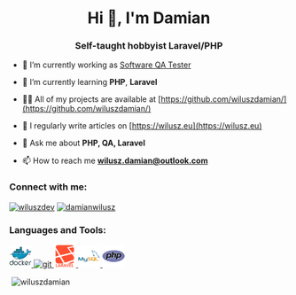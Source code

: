<h1 align="center">Hi 👋, I'm Damian</h1>
<h3 align="center">Self-taught hobbyist Laravel/PHP</h3>

- 🔭 I’m currently working as [Software QA Tester](https://www.linkedin.com/in/damianwilusz/)

- 🌱 I’m currently learning **PHP**, **Laravel**

- 👨‍💻 All of my projects are available at [https://github.com/wiluszdamian/](https://github.com/wiluszdamian/)

- 📝 I regularly write articles on [https://wilusz.eu](https://wilusz.eu)

- 💬 Ask me about **PHP, QA, Laravel**

- 📫 How to reach me **wilusz.damian@outlook.com**

<h3 align="left">Connect with me:</h3>
<p align="left">
<a href="https://twitter.com/wiluszdev" target="blank"><img align="center" src="https://raw.githubusercontent.com/rahuldkjain/github-profile-readme-generator/master/src/images/icons/Social/twitter.svg" alt="wiluszdev" height="30" width="40" /></a>
<a href="https://linkedin.com/in/damianwilusz" target="blank"><img align="center" src="https://raw.githubusercontent.com/rahuldkjain/github-profile-readme-generator/master/src/images/icons/Social/linked-in-alt.svg" alt="damianwilusz" height="30" width="40" /></a>
</p>

<h3 align="left">Languages and Tools:</h3>
<p align="left"> <a href="https://www.docker.com/" target="_blank" rel="noreferrer"> <img src="https://raw.githubusercontent.com/devicons/devicon/master/icons/docker/docker-original-wordmark.svg" alt="docker" width="40" height="40"/> </a> <a href="https://git-scm.com/" target="_blank" rel="noreferrer"> <img src="https://www.vectorlogo.zone/logos/git-scm/git-scm-icon.svg" alt="git" width="40" height="40"/> </a> <a href="https://laravel.com/" target="_blank" rel="noreferrer"> <img src="https://raw.githubusercontent.com/devicons/devicon/master/icons/laravel/laravel-plain-wordmark.svg" alt="laravel" width="40" height="40"/> </a> <a href="https://www.mysql.com/" target="_blank" rel="noreferrer"> <img src="https://raw.githubusercontent.com/devicons/devicon/master/icons/mysql/mysql-original-wordmark.svg" alt="mysql" width="40" height="40"/> </a> <a href="https://www.php.net" target="_blank" rel="noreferrer"> <img src="https://raw.githubusercontent.com/devicons/devicon/master/icons/php/php-original.svg" alt="php" width="40" height="40"/> </a> </p>

<p>&nbsp;<img align="center" src="https://github-readme-stats.vercel.app/api?username=wiluszdamian&show_icons=true&locale=en" alt="wiluszdamian" /></p>
